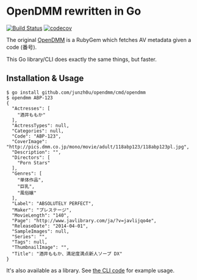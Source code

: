 # OpenDMM rewritten in Go

[![Build Status](https://travis-ci.org/junzh0u/opendmm.svg?branch=master)](https://travis-ci.org/junzh0u/opendmm)
[![codecov](https://codecov.io/gh/junzh0u/opendmm/branch/master/graph/badge.svg)](https://codecov.io/gh/junzh0u/opendmm)

The original [OpenDMM](https://github.com/junzh0u/opendmm-rb) is a RubyGem which fetches AV metadata given a code (番号).

This Go library/CLI does exactly the same things, but faster.

## Installation & Usage

    $ go install github.com/junzh0u/opendmm/cmd/opendmm
    $ opendmm ABP-123
    {
      "Actresses": [
        "酒井ももか"
      ],
      "ActressTypes": null,
      "Categories": null,
      "Code": "ABP-123",
      "CoverImage": "http://pics.dmm.co.jp/mono/movie/adult/118abp123/118abp123pl.jpg",
      "Description": "",
      "Directors": [
        "Porn Stars"
      ],
      "Genres": [
        "単体作品",
        "巨乳",
        "風俗嬢"
      ],
      "Label": "ABSOLUTELY PERFECT",
      "Maker": "プレステージ",
      "MovieLength": "140",
      "Page": "http://www.javlibrary.com/ja/?v=javlijqo4e",
      "ReleaseDate": "2014-04-01",
      "SampleImages": null,
      "Series": "",
      "Tags": null,
      "ThumbnailImage": "",
      "Title": "酒井ももか、満足度満点新人ソープ DX"
    }

It's also available as a library. See [the CLI code](https://github.com/junzh0u/opendmm/blob/master/cmd/opendmm/opendmm.go) for example usage.
